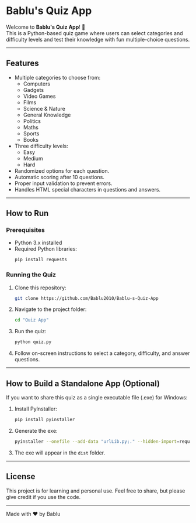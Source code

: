 # Bablu's Quiz App

Welcome to **Bablu's Quiz App**! 🎉  
This is a Python-based quiz game where users can select categories and difficulty levels and test their knowledge with fun multiple-choice questions.

---

## Features

- Multiple categories to choose from:
  - Computers
  - Gadgets
  - Video Games
  - Films
  - Science & Nature
  - General Knowledge
  - Politics
  - Maths
  - Sports
  - Books
- Three difficulty levels:
  - Easy
  - Medium
  - Hard
- Randomized options for each question.
- Automatic scoring after 10 questions.
- Proper input validation to prevent errors.
- Handles HTML special characters in questions and answers.

---

## How to Run

### Prerequisites
- Python 3.x installed
- Required Python libraries:
  ```bash
  pip install requests
  ```

### Running the Quiz
1. Clone this repository:
   ```bash
   git clone https://github.com/Bablu2010/Bablu-s-Quiz-App
   ```
2. Navigate to the project folder:
   ```bash
   cd "Quiz App"
   ```
3. Run the quiz:
   ```bash
   python quiz.py
   ```
4. Follow on-screen instructions to select a category, difficulty, and answer questions.

---

## How to Build a Standalone App (Optional)
If you want to share this quiz as a single executable file (.exe) for Windows:

1. Install PyInstaller:
   ```bash
   pip install pyinstaller
   ```
2. Generate the exe:
   ```bash
   pyinstaller --onefile --add-data "urlLib.py;." --hidden-import=requests --icon=Logo.ico quiz.py
   ```
3. The exe will appear in the `dist` folder.

---

## License
This project is for learning and personal use. Feel free to share, but please give credit if you use the code.

---

Made with ❤️ by Bablu
